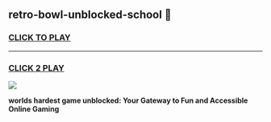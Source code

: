 
## retro-bowl-unblocked-school 👋
<h3>
<a href="https://premium.freeplayer.one?title=retro-bowl-unblocked-school&ref=14F">CLICK TO PLAY</a></h3>
<hr>

<h3>
<a href="https://premium.freeplayer.one?title=retro-bowl-unblocked-school&ref=14F">CLICK 2 PLAY</a>
  
</h3>

<a href="https://premium.freeplayer.one?title=retro-bowl-unblocked-school&ref=12F/"><img src="https://clearcache.store/games.png"></a>


**worlds hardest game unblocked: Your Gateway to Fun and Accessible Online Gaming**
